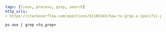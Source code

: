```yaml
tags: [linux, process, grep, search]
http_urls:
- https://stackoverflow.com/questions/61105343/how-to-grep-a-specific-process-from-ps-in-linux
```

`ps aux | grep <to_grep>`
